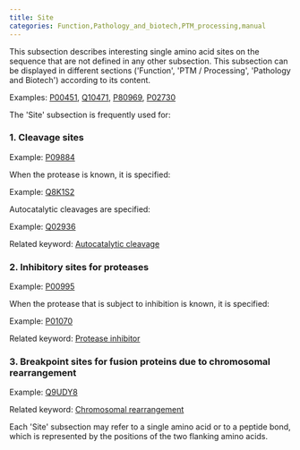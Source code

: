 ```yaml
---
title: Site
categories: Function,Pathology_and_biotech,PTM_processing,manual
---
```


This subsection describes interesting single amino acid sites on the sequence that are not defined in any other subsection. This subsection can be displayed in different sections ('Function', 'PTM / Processing', 'Pathology and Biotech') according to its content.

Examples: [P00451](http://www.uniprot.org/uniprot/P00451), [Q10471](http://www.uniprot.org/uniprot/Q10471), [P80969](http://www.uniprot.org/uniprot/P80969), [P02730](http://www.uniprot.org/uniprot/P02730)

The 'Site' subsection is frequently used for:

### 1\. Cleavage sites

Example: [P09884](http://www.uniprot.org/uniprot/P09884)

When the protease is known, it is specified:

Example: [Q8K1S2](http://www.uniprot.org/uniprot/Q8K1S2)

Autocatalytic cleavages are specified:

Example: [Q02936](http://www.uniprot.org/uniprot/Q02936)

Related keyword: [Autocatalytic cleavage](http://www.uniprot.org/keywords/68)

### 2\. Inhibitory sites for proteases

Example: [P00995](http://www.uniprot.org/uniprot/P00995)

When the protease that is subject to inhibition is known, it is specified:

Example: [P01070](http://www.uniprot.org/uniprot/P01070)

Related keyword: [Protease inhibitor](http://www.uniprot.org/keywords/646)

### 3\. Breakpoint sites for fusion proteins due to chromosomal rearrangement

Example: [Q9UDY8](http://www.uniprot.org/uniprot/Q9UDY8)

Related keyword: [Chromosomal rearrangement](http://www.uniprot.org/keywords/160)

Each 'Site' subsection may refer to a single amino acid or to a peptide bond, which is represented by the positions of the two flanking amino acids.